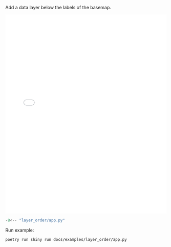 Add a data layer below the labels of the basemap.

<iframe src="app.html" height="620px", width="100%" style="border:none;"></iframe>

```python
-8<-- "layer_order/app.py"
```

Run example:

```bash
poetry run shiny run docs/examples/layer_order/app.py
```
